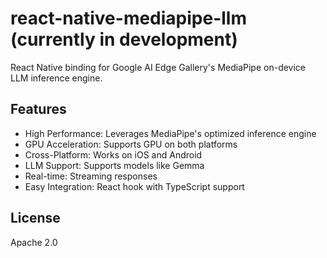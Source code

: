 # react-native-mediapipe-llm (currently in development)

React Native binding for Google AI Edge Gallery's MediaPipe on-device LLM inference engine.

## Features

- High Performance: Leverages MediaPipe's optimized inference engine
- GPU Acceleration: Supports GPU on both platforms
- Cross-Platform: Works on iOS and Android
- LLM Support: Supports models like Gemma
- Real-time: Streaming responses
- Easy Integration: React hook with TypeScript support

## License

Apache 2.0 
